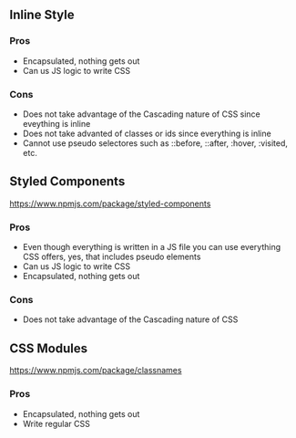 ## Inline Style

### Pros

-   Encapsulated, nothing gets out
-   Can us JS logic to write CSS

### Cons

-   Does not take advantage of the Cascading nature of CSS since eveything is inline
-   Does not take advanted of classes or ids since everything is inline
-   Cannot use pseudo selectores such as ::before, ::after, :hover, :visited, etc.

## Styled Components

https://www.npmjs.com/package/styled-components

### Pros

-   Even though everything is written in a JS file you can use everything CSS offers, yes, that includes pseudo elements
-   Can us JS logic to write CSS
-   Encapsulated, nothing gets out

### Cons

-   Does not take advantage of the Cascading nature of CSS

## CSS Modules

https://www.npmjs.com/package/classnames

### Pros

-   Encapsulated, nothing gets out
-   Write regular CSS
